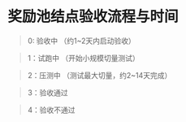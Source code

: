 # 奖励池结点验收流程与时间

> 0: 验收中 （约1~2天内启动验收）

> 1：试跑中 （开始小规模切量测试）

> 2：压测中 （测试最大切量，约2~14天完成）

> 3：验收通过

> 4：验收不通过
